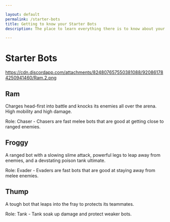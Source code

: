 ```yaml
---

layout: default
permalink: /starter-bots
title: Getting to know your Starter Bots
description: The place to learn everything there is to know about your starter bots, their pros and cons so that you can find and use in Botworld Adventure!

---
```



<div markdown="1" class=" ghcms ghcms-main">

# Starter Bots

https://cdn.discordapp.com/attachments/824807657550381088/920861784250941460/Ram.2.png
## Ram 
Charges head-first into battle and knocks its enemies all over the arena. High mobility and high damage.

Role: Chaser - Chasers are fast melee bots that are good at getting close to ranged enemies.

## Froggy
A ranged bot with a slowing slime attack, powerful legs to leap away from enemies, and a devstating poison tank ultimate.

Role: Evader - Evaders are fast bots that are good at staying away from melee enemies.

## Thump
A tough bot that leaps into the fray to protects its teammates.

Role: Tank - Tank soak up damage and protect weaker bots.


</div>
